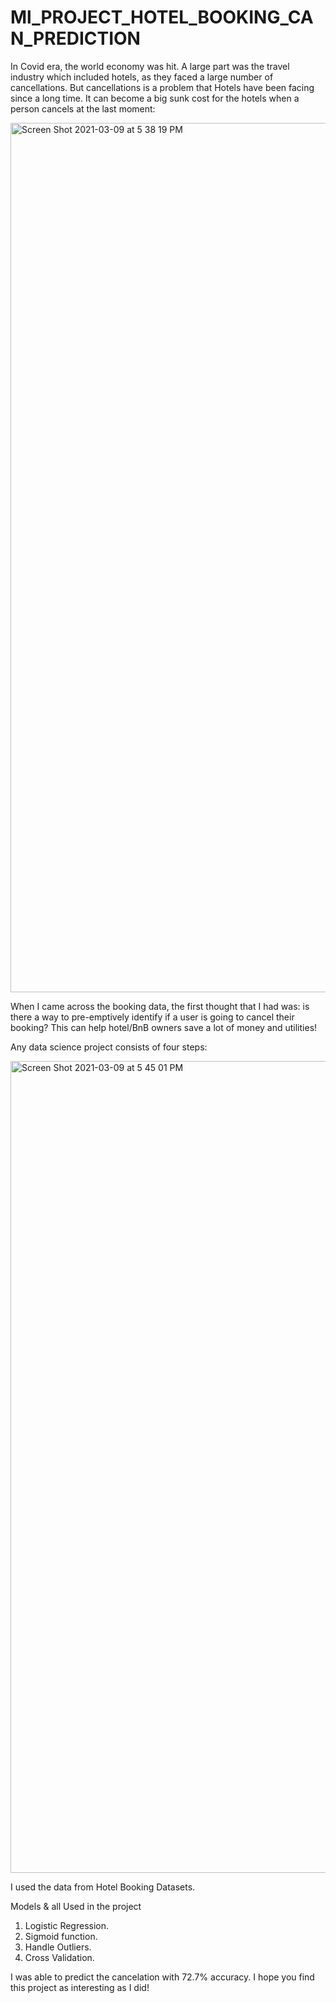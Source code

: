 # Ml_PROJECT_HOTEL_BOOKING_CAN_PREDICTION

In Covid era, the world economy was hit. A large part was the travel industry which included hotels, as they faced a large number of cancellations. But cancellations is a problem that Hotels have been facing since a long time. It can become a big sunk cost for the hotels when a person cancels at the last moment:

<img width="1391" alt="Screen Shot 2021-03-09 at 5 38 19 PM" src="https://user-images.githubusercontent.com/60292531/115990975-c703b400-a5e3-11eb-972e-7f85fd74487f.png">

When I came across the booking data, the first thought that I had was: is there a way to pre-emptively identify if a user is going to cancel their booking? This can help hotel/BnB owners save a lot of money and utilities!

Any data science project consists of four steps:


<img width="1299" alt="Screen Shot 2021-03-09 at 5 45 01 PM" src="https://user-images.githubusercontent.com/60292531/115991058-2235a680-a5e4-11eb-964e-5d5e2700a0c9.png">



I used the data from Hotel Booking Datasets.

Models & all Used in the project
1. Logistic Regression.
2. Sigmoid function.
3. Handle Outliers.
4. Cross Validation.

 I was able to predict the cancelation with 72.7% accuracy. I hope you find this project as interesting as I did!
